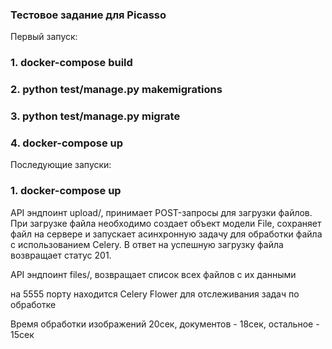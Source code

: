 ### Тестовое задание для Picasso
Первый запуск:
### 1. docker-compose build
### 2. python test/manage.py makemigrations
### 3. python test/manage.py migrate
### 4. docker-compose up
Последующие запуски:
### 1. docker-compose up


API эндпоинт upload/, принимает POST-запросы для загрузки файлов.
При загрузке файла необходимо создает объект модели File,
сохраняет файл на сервере и запускает асинхронную задачу для обработки файла с использованием Celery.
В ответ на успешную загрузку файла возвращает статус 201.


API эндпоинт files/, возвращает список всех файлов с их данными


на 5555 порту находится Celery Flower для отслеживания задач по обработке

Время обработки изображений 20сек, документов - 18сек, остальное - 15сек